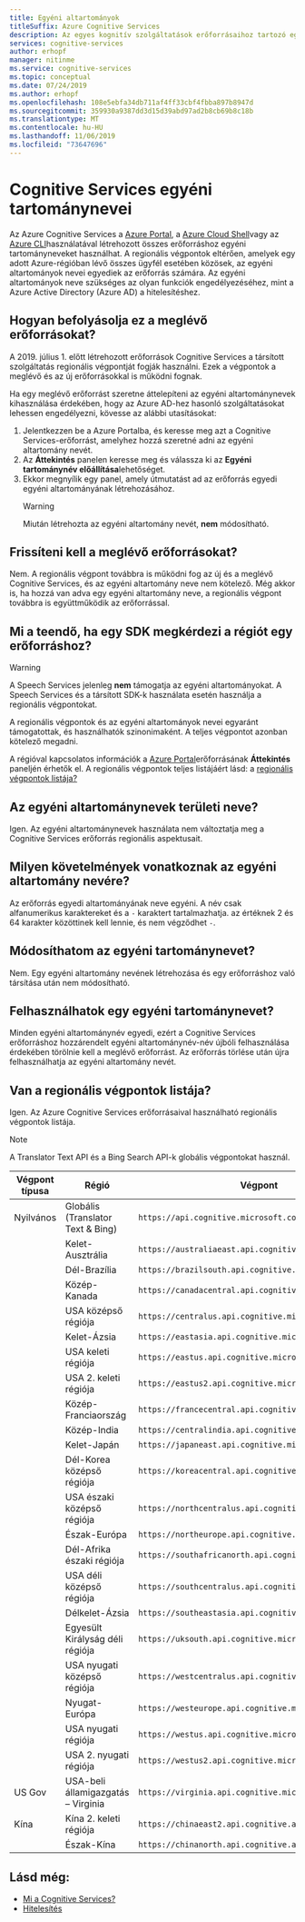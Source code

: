 ```yaml
---
title: Egyéni altartományok
titleSuffix: Azure Cognitive Services
description: Az egyes kognitív szolgáltatások erőforrásaihoz tartozó egyéni tartománynevek a Azure Portalon, Azure Cloud Shellon vagy az Azure CLI-n keresztül jönnek létre.
services: cognitive-services
author: erhopf
manager: nitinme
ms.service: cognitive-services
ms.topic: conceptual
ms.date: 07/24/2019
ms.author: erhopf
ms.openlocfilehash: 108e5ebfa34db711af4ff33cbf4fbba897b8947d
ms.sourcegitcommit: 359930a9387dd3d15d39abd97ad2b8cb69b8c18b
ms.translationtype: MT
ms.contentlocale: hu-HU
ms.lasthandoff: 11/06/2019
ms.locfileid: "73647696"
---
```

# <a name="custom-subdomain-names-for-cognitive-services"></a>Cognitive Services egyéni tartománynevei

Az Azure Cognitive Services a [Azure Portal](https://portal.azure.com), a [Azure Cloud Shell](https://azure.microsoft.com/features/cloud-shell/)vagy az [Azure CLI](https://docs.microsoft.com/cli/azure/install-azure-cli)használatával létrehozott összes erőforráshoz egyéni tartományneveket használhat. A regionális végpontok eltérően, amelyek egy adott Azure-régióban lévő összes ügyfél esetében közösek, az egyéni altartományok nevei egyediek az erőforrás számára. Az egyéni altartományok neve szükséges az olyan funkciók engedélyezéséhez, mint a Azure Active Directory (Azure AD) a hitelesítéshez.

## <a name="how-does-this-impact-existing-resources"></a>Hogyan befolyásolja ez a meglévő erőforrásokat?

A 2019. július 1. előtt létrehozott erőforrások Cognitive Services a társított szolgáltatás regionális végpontját fogják használni. Ezek a végpontok a meglévő és az új erőforrásokkal is működni fognak.

Ha egy meglévő erőforrást szeretne áttelepíteni az egyéni altartománynevek kihasználása érdekében, hogy az Azure AD-hez hasonló szolgáltatásokat lehessen engedélyezni, kövesse az alábbi utasításokat:

1. Jelentkezzen be a Azure Portalba, és keresse meg azt a Cognitive Services-erőforrást, amelyhez hozzá szeretné adni az egyéni altartomány nevét.
2. Az **Áttekintés** panelen keresse meg és válassza ki az **Egyéni tartománynév előállítása**lehetőséget.
3. Ekkor megnyílik egy panel, amely útmutatást ad az erőforrás egyedi egyéni altartományának létrehozásához.
   > [!WARNING]
   > Miután létrehozta az egyéni altartomány nevét, **nem** módosítható.

## <a name="do-i-need-to-update-my-existing-resources"></a>Frissíteni kell a meglévő erőforrásokat?

Nem. A regionális végpont továbbra is működni fog az új és a meglévő Cognitive Services, és az egyéni altartomány neve nem kötelező. Még akkor is, ha hozzá van adva egy egyéni altartomány neve, a regionális végpont továbbra is együttműködik az erőforrással.

## <a name="what-if-an-sdk-asks-me-for-the-region-for-a-resource"></a>Mi a teendő, ha egy SDK megkérdezi a régiót egy erőforráshoz?

> [!WARNING]
> A Speech Services jelenleg **nem** támogatja az egyéni altartományokat. A Speech Services és a társított SDK-k használata esetén használja a regionális végpontokat.

A regionális végpontok és az egyéni altartományok nevei egyaránt támogatottak, és használhatók szinonimaként. A teljes végpontot azonban kötelező megadni.

A régióval kapcsolatos információk a [Azure Portal](https://portal.azure.com)erőforrásának **Áttekintés** paneljén érhetők el. A regionális végpontok teljes listájáért lásd: a [regionális végpontok listája?](#is-there-a-list-of-regional-endpoints)

## <a name="are-custom-subdomain-names-regional"></a>Az egyéni altartománynevek területi neve?

Igen. Az egyéni altartománynevek használata nem változtatja meg a Cognitive Services erőforrás regionális aspektusait.

## <a name="what-are-the-requirements-for-a-custom-subdomain-name"></a>Milyen követelmények vonatkoznak az egyéni altartomány nevére?

Az erőforrás egyedi altartományának neve egyéni. A név csak alfanumerikus karaktereket és a `-` karaktert tartalmazhatja. az értéknek 2 és 64 karakter közöttinek kell lennie, és nem végződhet `-`.

## <a name="can-i-change-a-custom-domain-name"></a>Módosíthatom az egyéni tartománynevet?

Nem. Egy egyéni altartomány nevének létrehozása és egy erőforráshoz való társítása után nem módosítható.

## <a name="can-i-reuse-a-custom-domain-name"></a>Felhasználhatok egy egyéni tartománynevet?

Minden egyéni altartománynév egyedi, ezért a Cognitive Services erőforráshoz hozzárendelt egyéni altartománynév-név újbóli felhasználása érdekében törölnie kell a meglévő erőforrást. Az erőforrás törlése után újra felhasználhatja az egyéni altartomány nevét.

## <a name="is-there-a-list-of-regional-endpoints"></a>Van a regionális végpontok listája?

Igen. Az Azure Cognitive Services erőforrásaival használható regionális végpontok listája.

> [!NOTE]
> A Translator Text API és a Bing Search API-k globális végpontokat használ.

| Végpont típusa | Régió | Végpont |
|---------------|--------|----------|
| Nyilvános | Globális (Translator Text & Bing) | `https://api.cognitive.microsoft.com` |
| | Kelet-Ausztrália | `https://australiaeast.api.cognitive.microsoft.com` |
| | Dél-Brazília | `https://brazilsouth.api.cognitive.microsoft.com` |
| | Közép-Kanada | `https://canadacentral.api.cognitive.microsoft.com` |
| | USA középső régiója | `https://centralus.api.cognitive.microsoft.com` |
| | Kelet-Ázsia | `https://eastasia.api.cognitive.microsoft.com` |
| | USA keleti régiója | `https://eastus.api.cognitive.microsoft.com` |
| | USA 2. keleti régiója | `https://eastus2.api.cognitive.microsoft.com` |
| | Közép-Franciaország | `https://francecentral.api.cognitive.microsoft.com` |
| | Közép-India | `https://centralindia.api.cognitive.microsoft.com` |
| | Kelet-Japán | `https://japaneast.api.cognitive.microsoft.com` |
| | Dél-Korea középső régiója | `https://koreacentral.api.cognitive.microsoft.com` |
| | USA északi középső régiója | `https://northcentralus.api.cognitive.microsoft.com` |
| | Észak-Európa | `https://northeurope.api.cognitive.microsoft.com` |
| | Dél-Afrika északi régiója | `https://southafricanorth.api.cognitive.microsoft.com` |
| | USA déli középső régiója | `https://southcentralus.api.cognitive.microsoft.com` |
| | Délkelet-Ázsia | `https://southeastasia.api.cognitive.microsoft.com` |
| | Egyesült Királyság déli régiója | `https://uksouth.api.cognitive.microsoft.com` |
| | USA nyugati középső régiója | `https://westcentralus.api.cognitive.microsoft.com` |
| | Nyugat-Európa | `https://westeurope.api.cognitive.microsoft.com` |
| | USA nyugati régiója | `https://westus.api.cognitive.microsoft.com` |
| | USA 2. nyugati régiója | `https://westus2.api.cognitive.microsoft.com` |
| US Gov | USA-beli államigazgatás – Virginia | `https://virginia.api.cognitive.microsoft.us` |
| Kína | Kína 2. keleti régiója | `https://chinaeast2.api.cognitive.azure.cn` |
| | Észak-Kína | `https://chinanorth.api.cognitive.azure.cn` |

## <a name="see-also"></a>Lásd még:

* [Mi a Cognitive Services?](Welcome.md)
* [Hitelesítés](authentication.md)
